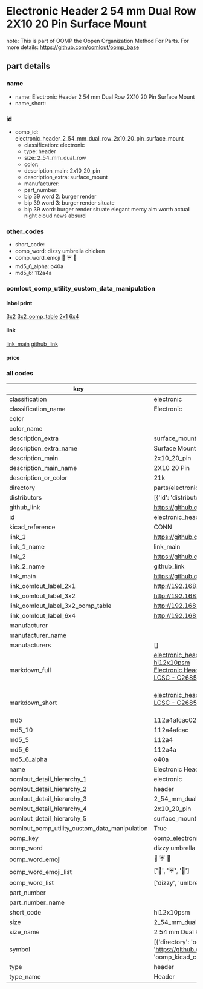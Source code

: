 # Electronic Header 2 54 mm Dual Row 2X10 20 Pin Surface Mount  

note: This is part of OOMP the Oopen Organization Method For Parts. For more details: https://github.com/oomlout/oomp_base

##  part details





### name
* name: Electronic Header 2 54 mm Dual Row 2X10 20 Pin Surface Mount
* name_short: 
### id
* oomp_id: electronic_header_2_54_mm_dual_row_2x10_20_pin_surface_mount
  * classification: electronic
  * type: header
  * size: 2_54_mm_dual_row
  * color: 
  * description_main: 2x10_20_pin
  * description_extra: surface_mount
  * manufacturer: 
  * part_number: 
  * bip 39 word 2: burger render
  * bip 39 word 3: burger render situate
  * bip 39 word: burger render situate elegant mercy aim worth actual night cloud news absurd

### other_codes
* short_code: 
* oomp_word: dizzy umbrella chicken
* oomp_word_emoji :dizzy: :umbrella: :chicken:
* md5_6_alpha: o40a
* md5_6: 112a4a






### oomlout_oomp_utility_custom_data_manipulation
#### label print
[3x2](http://192.168.1.245:1112/?label=oomp%20o40a)
[3x2_oomp_table](http://192.168.1.107:1112/?label=oomp%20o40a)
[2x1](http://192.168.1.242:1112/?label=oomp%20o40a)
[6x4](http://192.168.1.55:1112/?label=oomp%20o40a)    

#### link

[link_main](https://github.com/oomlout/oomlout_oomp_current_version_messy/tree/main/parts/electronic_header_2_54_mm_dual_row_2x10_20_pin_surface_mount) [github_link](https://github.com/oomlout/oomlout_oomp_part_src/tree/main/parts/electronic_header_2_54_mm_dual_row_2x10_20_pin_surface_mount)                             

#### price







### all codes 
| key | value |  
| --- | --- |  
| classification | electronic |  
| classification_name | Electronic |  
| color |  |  
| color_name |  |  
| description_extra | surface_mount |  
| description_extra_name | Surface Mount |  
| description_main | 2x10_20_pin |  
| description_main_name | 2X10 20 Pin |  
| description_or_color | 21k |  
| directory | parts/electronic_header_2_54_mm_dual_row_2x10_20_pin_surface_mount |  
| distributors | [{'id': 'distributor_lcsc', 'link': 'https://lcsc.com/product-detail/C2685180.html', 'name': 'LCSC', 'part_number': 'C2685180'}] |  
| github_link | https://github.com/oomlout/oomlout_oomp_part_src/tree/main/parts/electronic_header_2_54_mm_dual_row_2x10_20_pin_surface_mount |  
| id | electronic_header_2_54_mm_dual_row_2x10_20_pin_surface_mount |  
| kicad_reference | CONN |  
| link_1 | https://github.com/oomlout/oomlout_oomp_current_version_messy/tree/main/parts/electronic_header_2_54_mm_dual_row_2x10_20_pin_surface_mount |  
| link_1_name | link_main |  
| link_2 | https://github.com/oomlout/oomlout_oomp_part_src/tree/main/parts/electronic_header_2_54_mm_dual_row_2x10_20_pin_surface_mount |  
| link_2_name | github_link |  
| link_main | https://github.com/oomlout/oomlout_oomp_current_version_messy/tree/main/parts/electronic_header_2_54_mm_dual_row_2x10_20_pin_surface_mount |  
| link_oomlout_label_2x1 | http://192.168.1.242:1112/?label=oomp%20o40a |  
| link_oomlout_label_3x2 | http://192.168.1.245:1112/?label=oomp%20o40a |  
| link_oomlout_label_3x2_oomp_table | http://192.168.1.107:1112/?label=oomp%20o40a |  
| link_oomlout_label_6x4 | http://192.168.1.55:1112/?label=oomp%20o40a |  
| manufacturer |  |  
| manufacturer_name |  |  
| manufacturers | [] |  
| markdown_full | [electronic_header_2_54_mm_dual_row_2x10_20_pin_surface_mount](https://github.com/oomlout/oomlout_oomp_current_version_messy/tree/main/parts/electronic_header_2_54_mm_dual_row_2x10_20_pin_surface_mount)<br>[hi12x10psm](https://github.com/oomlout/oomlout_oomp_current_version_messy/tree/main/parts/electronic_header_2_54_mm_dual_row_2x10_20_pin_surface_mount)<br>[Electronic Header 2 54 Mm Dual Row 2X10 20 Pin Surface Mount](https://github.com/oomlout/oomlout_oomp_current_version_messy/tree/main/parts/electronic_header_2_54_mm_dual_row_2x10_20_pin_surface_mount)<br>[LCSC - C2685180<br>](https://lcsc.com/product-detail/C2685180.html)<br> |  
| markdown_short | [electronic_header_2_54_mm_dual_row_2x10_20_pin_surface_mount](https://github.com/oomlout/oomlout_oomp_current_version_messy/tree/main/parts/electronic_header_2_54_mm_dual_row_2x10_20_pin_surface_mount)<br>[LCSC - C2685180<br>](https://lcsc.com/product-detail/C2685180.html)<br> |  
| md5 | 112a4afcac02ffbc1545a479936d80f5 |  
| md5_10 | 112a4afcac |  
| md5_5 | 112a4 |  
| md5_6 | 112a4a |  
| md5_6_alpha | o40a |  
| name | Electronic Header 2 54 mm Dual Row 2X10 20 Pin Surface Mount |  
| oomlout_detail_hierarchy_1 | electronic |  
| oomlout_detail_hierarchy_2 | header |  
| oomlout_detail_hierarchy_3 | 2_54_mm_dual_row |  
| oomlout_detail_hierarchy_4 | 2x10_20_pin |  
| oomlout_detail_hierarchy_5 | surface_mount |  
| oomlout_oomp_utility_custom_data_manipulation | True |  
| oomp_key | oomp_electronic_header_2_54_mm_dual_row_2x10_20_pin_surface_mount |  
| oomp_word | dizzy umbrella chicken |  
| oomp_word_emoji | :dizzy: :umbrella: :chicken: |  
| oomp_word_emoji_list | [':dizzy:', ':umbrella:', ':chicken:'] |  
| oomp_word_list | ['dizzy', 'umbrella', 'chicken'] |  
| part_number |  |  
| part_number_name |  |  
| short_code | hi12x10psm |  
| size | 2_54_mm_dual_row |  
| size_name | 2 54 mm Dual Row |  
| symbol | [{'directory': 'oomlout_oomp_symbol_bot/symbols/kicad_connector_generic_conn_02x10_odd_even//working/working.kicad_sym', 'index': 0, 'link': 'https://github.com/oomlout/oomlout_oomp_symbol_bot/tree/main/symbols/kicad_connector_generic_conn_02x10_odd_even', 'oomp_key': 'oomp_kicad_connector_generic_conn_02x10_odd_even'}] |  
| type | header |  
| type_name | Header |  
